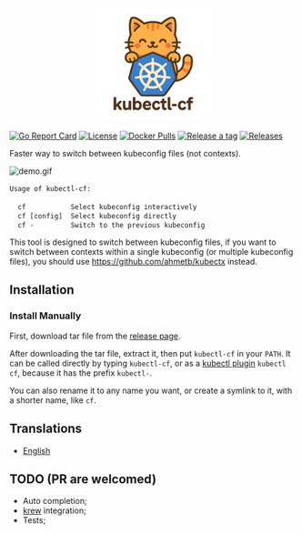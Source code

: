 
<div align="center">
  <img src="docs/logo.png" alt="kubekraken logo" width="200">
</div>

[![Go Report Card](https://goreportcard.com/badge/github.com/junchaw/kubekraken)](https://goreportcard.com/report/github.com/junchaw/kubekraken)
[![License](https://img.shields.io/github/license/junchaw/kubekraken?color=blue)](https://github.com/junchaw/kubekraken/blob/main/LICENSE)
[![Docker Pulls](https://img.shields.io/docker/pulls/junchaw/kubekraken.svg)](https://hub.docker.com/r/junchaw/kubekraken/)
[![Release a tag](https://github.com/junchaw/kubekraken/actions/workflows/release.yml/badge.svg)](https://github.com/junchaw/kubekraken/actions/workflows/release.yml)
[![Releases](https://img.shields.io/github/v/release/junchaw/kubectl-cf)](https://github.com/junchaw/kubectl-cf/releases)

Faster way to switch between kubeconfig files (not contexts).

![demo.gif](https://github.com/junchaw/kubectl-cf/blob/main/assets/demo.gif?raw=true)

```
Usage of kubectl-cf:

  cf           Select kubeconfig interactively
  cf [config]  Select kubeconfig directly
  cf -         Switch to the previous kubeconfig
```

This tool is designed to switch between kubeconfig files, if you want to switch between contexts within a single
kubeconfig (or multiple kubeconfig files), you should use https://github.com/ahmetb/kubectx instead.

## Installation

### Install Manually

First, download tar file from the [release page](https://github.com/junchaw/kubectl-cf/releases).

After downloading the tar file, extract it, then put `kubectl-cf` in your `PATH`. It can be called directly by typing `kubectl-cf`, or as
a [kubectl plugin](https://kubernetes.io/docs/tasks/extend-kubectl/kubectl-plugins/) `kubectl cf`, because it has the
prefix `kubectl-`.

You can also rename it to any name you want, or create a symlink to it, with a shorter name, like `cf`.

## Translations

- [English](https://github.com/junchaw/kubectl-cf)

## TODO (PR are welcomed)

- Auto completion;
- [krew](https://krew.sigs.k8s.io/) integration;
- Tests;


